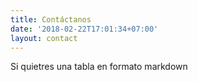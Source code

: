 ```yaml
---
title: Contáctanos
date: '2018-02-22T17:01:34+07:00'
layout: contact
---
```


Si quietres una tabla en formato markdown

